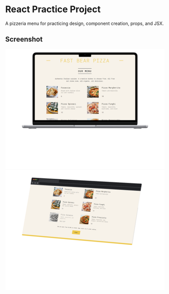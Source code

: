 # React Practice Project

A pizzeria menu for practicing design, component creation, props, and JSX.

## Screenshot

![Screenshot](https://github.com/SJAR03/PizzaMenu/blob/main/public/mockup.png)
![Screenshot](https://github.com/SJAR03/PizzaMenu/blob/main/public/mockup2.png)

